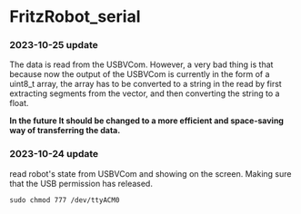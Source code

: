# FritzRobot_serial
### 2023-10-25 update
The data is read from the USBVCom. However, a very bad thing is that because now the output of the USBVCom is currently in the form of a uint8_t array, the array has to be converted to a string in the read by first extracting segments from the vector, and then converting the string to a float. 

**In the future It should be changed to a more efficient and space-saving way of transferring the data.**
### 2023-10-24 update
read robot's state from USBVCom and showing on the screen. Making sure that the USB permission has released.
```
sudo chmod 777 /dev/ttyACM0
```
